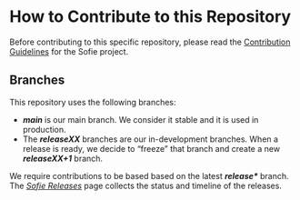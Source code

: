 # How to Contribute to this Repository

Before contributing to this specific repository, please read the [Contribution Guidelines](https://sofie-automation.github.io/sofie-core/docs/for-developers/contribution-guidelines) for the Sofie project.

## Branches

This repository uses the following branches:

- **_main_** is our main branch. We consider it stable and it is used in production.
- The **_releaseXX_** branches are our in-development branches. When a release is ready, we decide to “freeze” that branch and create a new **_releaseXX+1_** branch.

We require contributions to be based based on the latest **_release\*_** branch.
The [_Sofie Releases_](https://sofie-automation.github.io/sofie-core/releases) page collects the status and timeline of the releases.
